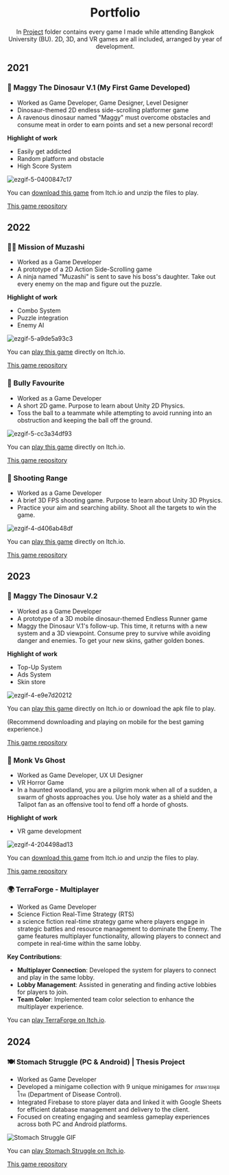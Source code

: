 <div align="center">
  <h1>Portfolio</h1>
</div>
<div align="center">
  
In [Project](https://github.com/SuNnY54569/Portfolio/tree/main/Project) folder contains every game I made while attending Bangkok University (BU). 2D, 3D, and VR games are all included, arranged by year of development.
</div>

## 2021

### 🦖 Maggy The Dinosaur V.1 (My First Game Developed)

* Worked as Game Developer, Game Designer, Level Designer
* Dinosaur-themed 2D endless side-scrolling platformer game  
* A ravenous dinosaur named "Maggy" must overcome obstacles and consume meat in order to earn points and set a new personal record! 

**Highlight of work**
- Easily get addicted
- Random platform and obstacle
- High Score System

![ezgif-5-0400847c17](https://github.com/SuNnY54569/Portfolio/assets/87000150/07f5f916-4ad0-4c22-9f18-18ffe044169d)

You can [download this game](https://sunny54569.itch.io/maggy-the-dinosaur-v1) from Itch.io and unzip the files to play.

[This game repository](https://github.com/SuNnY54569/Portfolio/tree/main/Project/Maggy%20The%20Dinosaur%20V.1)

## 2022

### 🥷🏻 Mission of Muzashi

* Worked as a Game Developer
* A prototype of a 2D Action Side-Scrolling game
* A ninja named "Muzashi" is sent to save his boss's daughter. Take out every enemy on the map and figure out the puzzle.

**Highlight of work**
- Combo System
- Puzzle integration
- Enemy AI

![ezgif-5-a9de5a93c3](https://github.com/SuNnY54569/Portfolio/assets/87000150/57bf5546-5c5f-44a4-b8d6-4c65dc03b92e)

You can [play this game](https://sunny54569.itch.io/mission-of-muzashi) directly on Itch.io.

[This game repository](https://github.com/SuNnY54569/Portfolio/tree/main/Project/Mission%20Of%20Muzashi)

### 🏈 Bully Favourite

* Worked as a Game Developer
* A short 2D game. Purpose to learn about Unity 2D Physics.
* Toss the ball to a teammate while attempting to avoid running into an obstruction and keeping the ball off the ground.

![ezgif-5-cc3a34df93](https://github.com/SuNnY54569/Portfolio/assets/87000150/e2a05eef-94c2-4db2-8c67-b4b5d85c2342)

You can [play this game](https://sunny54569.itch.io/bully-favourite) directly on Itch.io.

[This game repository](https://github.com/SuNnY54569/Portfolio/tree/main/Project/Bully%20Favourite)

### 🔫 Shooting Range

* Worked as a Game Developer
* A brief 3D FPS shooting game. Purpose to learn about Unity 3D Physics.
* Practice your aim and searching ability. Shoot all the targets to win the game.

![ezgif-4-d406ab48df](https://github.com/SuNnY54569/Portfolio/assets/87000150/9ce943e8-bb9b-40b8-9eb2-6bfa14941829)

You can [play this game](https://sunny54569.itch.io/shooting-range) directly on Itch.io.

[This game repository](https://github.com/SuNnY54569/Portfolio/tree/main/Project/Shooting%20Range)

## 2023

### 🦖 Maggy The Dinosaur V.2

* Worked as a Game Developer
* A prototype of a 3D mobile dinosaur-themed Endless Runner game
* Maggy the Dinosaur V.1's follow-up. This time, it returns with a new system and a 3D viewpoint. Consume prey to survive while avoiding danger and enemies. To get your new skins, gather golden bones.

**Highlight of work**
- Top-Up System
- Ads System
- Skin store

![ezgif-4-e9e7d20212](https://github.com/SuNnY54569/Portfolio/assets/87000150/3e038d8b-536e-4216-9016-399ad9ac2be1)

You can [play this game](https://sunny54569.itch.io/shooting-range) directly on Itch.io or download the apk file to play.

(Recommend downloading and playing on mobile for the best gaming experience.)

[This game repository](https://github.com/SuNnY54569/Portfolio/tree/main/Project/Maggy%20the%20Dinosaur%20V.2)

### 👻 Monk Vs Ghost

* Worked as Game Developer, UX UI Designer
* VR Horror Game
* In a haunted woodland, you are a pilgrim monk when all of a sudden, a swarm of ghosts approaches you. Use holy water as a shield and the Talipot fan as an offensive tool to fend off a horde of ghosts.

**Highlight of work**
- VR game development

![ezgif-4-204498ad13](https://github.com/SuNnY54569/Portfolio/assets/87000150/215257e7-d1f1-4650-a069-fe8e5b49d7b6)

You can [download this game](https://sunny54569.itch.io/monk-vs-ghost) from Itch.io and unzip the files to play.

[This game repository](https://github.com/SuNnY54569/Portfolio/tree/main/Project/Monk%20vs%20Ghost)

### 🌍 TerraForge - Multiplayer 
* Worked as Game Developer
* Science Fiction Real-Time Strategy (RTS)
* a science fiction real-time strategy game where players engage in strategic battles and resource management to dominate the Enemy. The game features multiplayer functionality, allowing players to connect and compete in real-time within the same lobby.

**Key Contributions**:
- **Multiplayer Connection**: Developed the system for players to connect and play in the same lobby.
- **Lobby Management**: Assisted in generating and finding active lobbies for players to join.
- **Team Color**: Implemented team color selection to enhance the multiplayer experience.

You can [play TerraForge on Itch.io](https://phiraphonware.itch.io/terraforge).

## 2024

### 🍽️ Stomach Struggle (PC & Android) | Thesis Project
* Worked as Game Developer
* Developed a minigame collection with 9 unique minigames for กรมควบคุมโรค (Department of Disease Control).
* Integrated Firebase to store player data and linked it with Google Sheets for efficient database management and delivery to the client.
* Focused on creating engaging and seamless gameplay experiences across both PC and Android platforms.

![Stomach Struggle GIF](https://github.com/SuNnY54569/SuNnY54569/blob/840ff9a3d35d054b0a5cf1473f4fcba0f4c86166/StomachStruggle.gif?raw=true)

You can [play Stomach Struggle on Itch.io](https://sunny54569.itch.io/stomach-struggle).

[This game repository](https://github.com/SuNnY54569/Stomach-Struggle)
